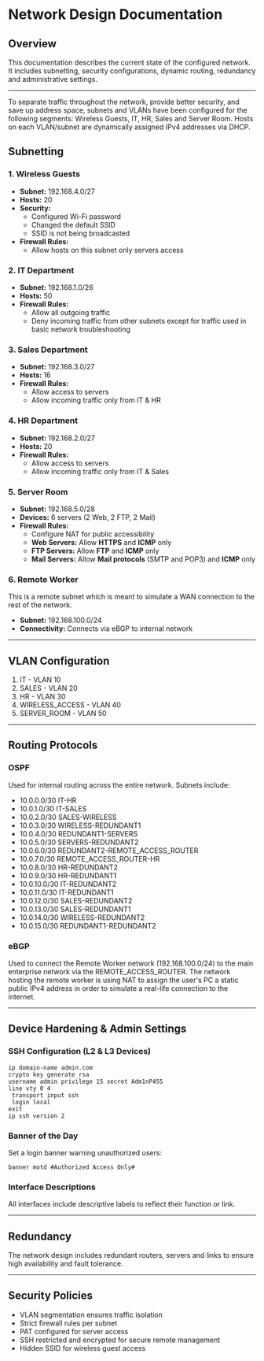 # Network Design Documentation

## Overview
This documentation describes the current state of the configured network.
It includes subnetting, security configurations, dynamic routing, redundancy and administrative settings.

---

To separate traffic throughout the network, provide better security, and save up address space,
subnets and VLANs have been configured for the following segments: Wireless Guests, IT, HR, Sales and Server Room.
Hosts on each VLAN/subnet are dynamically assigned IPv4 addresses via DHCP.

## Subnetting

### 1. Wireless Guests
- **Subnet:** 192.168.4.0/27
- **Hosts:** 20
- **Security:**
  - Configured Wi-Fi password
  - Changed the default SSID 
  - SSID is not being broadcasted
- **Firewall Rules:**
  - Allow hosts on this subnet only servers access

### 2. IT Department
- **Subnet:** 192.168.1.0/26
- **Hosts:** 50
- **Firewall Rules:**
  - Allow all outgoing traffic
  - Deny incoming traffic from other subnets except for traffic used in basic network troubleshooting

### 3. Sales Department
- **Subnet:** 192.168.3.0/27
- **Hosts:** 16
- **Firewall Rules:**
  - Allow access to servers
  - Allow incoming traffic only from IT & HR

### 4. HR Department
- **Subnet:** 192.168.2.0/27
- **Hosts:** 20
- **Firewall Rules:**
  - Allow access to servers
  - Allow incoming traffic only from IT & Sales

### 5. Server Room
- **Subnet:** 192.168.5.0/28
- **Devices:** 6 servers (2 Web, 2 FTP, 2 Mail)
- **Firewall Rules:**
  - Configure NAT for public accessibility
  - **Web Servers:** Allow **HTTPS** and **ICMP** only
  - **FTP Servers:** Allow **FTP** and **ICMP** only
  - **Mail Servers:** Allow **Mail protocols** (SMTP and POP3) and **ICMP** only

### 6. Remote Worker
This is a remote subnet which is meant to simulate a WAN connection to the rest of the network.
- **Subnet:** 192.168.100.0/24
- **Connectivity:** Connects via eBGP to internal network

---

## VLAN Configuration

1. IT - VLAN 10
2. SALES - VLAN 20
3. HR - VLAN 30
4. WIRELESS_ACCESS - VLAN 40
5. SERVER_ROOM - VLAN 50

---

## Routing Protocols

### OSPF
Used for internal routing across the entire network. Subnets include:
- 10.0.0.0/30 IT-HR
- 10.0.1.0/30 IT-SALES
- 10.0.2.0/30 SALES-WIRELESS
- 10.0.3.0/30 WIRELESS-REDUNDANT1
- 10.0.4.0/30 REDUNDANT1-SERVERS
- 10.0.5.0/30 SERVERS-REDUNDANT2
- 10.0.6.0/30 REDUNDANT2-REMOTE_ACCESS_ROUTER
- 10.0.7.0/30 REMOTE_ACCESS_ROUTER-HR
- 10.0.8.0/30 HR-REDUNDANT2
- 10.0.9.0/30 HR-REDUNDANT1
- 10.0.10.0/30 IT-REDUNDANT2
- 10.0.11.0/30 IT-REDUNDANT1
- 10.0.12.0/30 SALES-REDUNDANT2
- 10.0.13.0/30 SALES-REDUNDANT1
- 10.0.14.0/30 WIRELESS-REDUNDANT2
- 10.0.15.0/30 REDUNDANT1-REDUNDANT2

### eBGP
Used to connect the Remote Worker network (192.168.100.0/24) to the main enterprise network via the REMOTE_ACCESS_ROUTER.
The network hosting the remote worker is using NAT to assign the user's PC a static public IPv4 address in order to simulate a real-life connection to the internet.

---

## Device Hardening & Admin Settings

### SSH Configuration (L2 & L3 Devices)
```cisco
ip domain-name admin.com
crypto key generate rsa
username admin privilege 15 secret Adm1nP455
line vty 0 4
 transport input ssh
 login local
exit
ip ssh version 2
```

### Banner of the Day
Set a login banner warning unauthorized users:
```cisco
banner motd #Authorized Access Only#
```

### Interface Descriptions
All interfaces include descriptive labels to reflect their function or link.

---

## Redundancy
The network design includes redundant routers, servers and links to ensure high availability and fault tolerance.

---

## Security Policies
- VLAN segmentation ensures traffic isolation
- Strict firewall rules per subnet
- PAT configured for server access
- SSH restricted and encrypted for secure remote management
- Hidden SSID for wireless guest access
